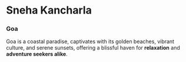 # Sneha Kancharla

### Goa

Goa is a coastal paradise, captivates with its golden beaches, vibrant culture, and serene sunsets, offering a blissful haven for **relaxation** and **adventure seekers alike**.
